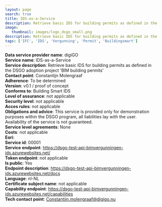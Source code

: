 ```yaml
---
layout: page
search: true
title: IDS-as-a-Service
description: Retrieve basic IDS for building permits as defined in the DSGO adoption project 'BIM building permits'
image:
   thumbnail: images/logo_dsgo_small.png
description: Retrieve basic IDS for building permits as defined in the DSGO adoption project 'BIM building permits'
tags: ['IFC', 'IDS', 'Vergunning', 'Permit', 'Buildingsmart']
---
```


<b>Data service provider name</b>: digiGO  
<b>Service name</b>: IDS-as-a-Service  
<b>Service description</b>: Retrieve basic IDS for building permits as defined in the DSGO adoption project 'BIM building permits'  
<b>Contact point</b>: Constantijn Molengraaf  
<b>Adherence</b>: To be determined  
<b>Version</b>: v0.1 / proof of concept  
<b>Conforms to</b>: Building Smart IDS  
<b>Level of assurance</b>: not applicable  
<b>Security level</b>: not applicable  
<b>Acces rules</b>: not applicable  
<b>Obligations and advice</b>: This service is provided only for demonstration purposes within the DSGO program, all liabilities lay with the user. Availability of the service is not guaranteed.  
<b>Service level agreements</b>: None  
<b>Costs</b>: not applicable  
<b>Eori</b>:   
<b>Service id</b>: 00001  
<b>Service endpoint</b>: https://dsgo-test-api-bimvergunningen-ids.azurewebsites.net/  
<b>Token endpoint</b>: not applicable  
<b>Is public</b>: Yes  
<b>Endpoint description</b>: https://dsgo-test-api-bimvergunningen-ids.azurewebsites.net/docs  
<b>Language</b>: nl-NL  
<b>Certificate subject name</b>: not applicable  
<b>Capability endpoint</b>: https://dsgo-test-api-bimvergunningen-ids.azurewebsites.net/capabilities  
<b>Tech contact point</b>: Constantijn.molengraaf@digigo.nu  
